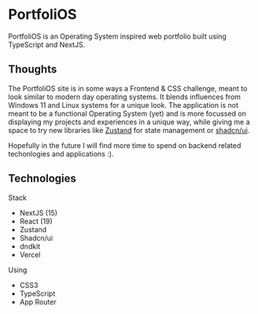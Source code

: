 # PortfoliOS

PortfoliOS is an Operating System inspired web portfolio built using TypeScript and NextJS.

## Thoughts

The PortfoliOS site is in some ways a Frontend & CSS challenge, meant to look similar to modern day operating systems. It blends influences from Windows 11 and Linux systems for a unique look. The application is not meant to be a functional Operating System (yet) and is more focussed on displaying my projects and experiences in a unique way, while giving me a space to try new libraries like [Zustand](https://zustand.docs.pmnd.rs/) for state management or [shadcn/ui](https://ui.shadcn.com/).

Hopefully in the future I will find more time to spend on backend related techonlogies and applications :).

## Technologies

Stack

- NextJS (15)
- React (19)
- Zustand
- Shadcn/ui
- dndkit
- Vercel

Using

- CSS3
- TypeScript
- App Router
